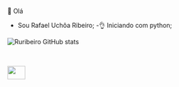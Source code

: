 👋 Olá

- Sou Rafael Uchôa Ribeiro;
-👌 Iniciando com python;


![Ruribeiro GitHub stats](https://github-readme-stats.vercel.app/api?username=ruribeiro&show_icons=true&theme=dark) 

##
<div style="display: inline_block"><br>
        <img align "cenyter" height="30" width="40" src=<img src="https://cdn.jsdelivr.net/gh/devicons/devicon/icons/python/python-original.svg" />
                    
          
<!---
ruribeiro/ruribeiro is a ✨ special ✨ repository because its `README.md` (this file) appears on your GitHub profile.
You can click the Preview link to take a look at your changes.
--->
